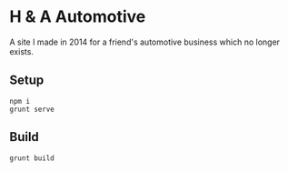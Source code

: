 #  H & A Automotive
A site I made in 2014 for a friend's automotive business which no longer exists.

## Setup
    npm i
    grunt serve
    
## Build
    grunt build
